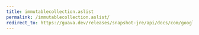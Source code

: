 ```yaml
---
title: immutablecollection.aslist
permalink: /immutablecollection.aslist/
redirect_to: https://guava.dev/releases/snapshot-jre/api/docs/com/google/common/collect/ImmutableCollection.html#asList--
---
```

